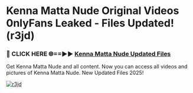 # Kenna Matta Nude Original Videos 0nlyFans Leaked - Files Updated! (r3jd)

<h3>🔴 CLICK HERE 🌐==►► <a href="https://tinyurl.com/4mcuefdz" rel="nofollow">Kenna Matta Nude Updated Files</a></h3>

Get Kenna Matta Nude and all content. Now you can access all videos and pictures of Kenna Matta Nude. New Updated Files 2025!

[![r3jd](https://i.imgur.com/StAQSOY.gif)](https://tinyurl.com/4mcuefdz)
